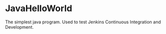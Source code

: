 # JavaHelloWorld
The simplest java program.
Used to test Jenkins Continuous Integration and Development.
